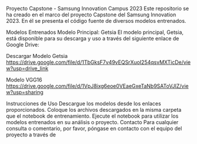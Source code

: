

Proyecto Capstone - Samsung Innovation Campus 2023
Este repositorio se ha creado en el marco del proyecto Capstone del Samsung Innovation 2023. En él se presenta el código fuente de diversos modelos entrenados.

Modelos Entrenados
Modelo Principal: Getsia
El modelo principal, Getsia, está disponible para su descarga y uso a través del siguiente enlace de Google Drive:

Descargar Modelo Getsia
https://drive.google.com/file/d/1TbGksF7v49vEQSrXuoI254qsvMXTicDe/view?usp=drive_link


Modelo VGG16
https://drive.google.com/file/d/1VpJ8ixg6eoe0VEaeGxeTaNb9SAToVJIZ/view?usp=sharing


Instrucciones de Uso
Descargue los modelos desde los enlaces proporcionados.
Coloque los archivos descargados en la misma carpeta que el notebook de entrenamiento.
Ejecute el notebook para utilizar los modelos entrenados en su análisis o proyecto.
Contacto
Para cualquier consulta o comentario, por favor, póngase en contacto con el equipo del proyecto a través de 


